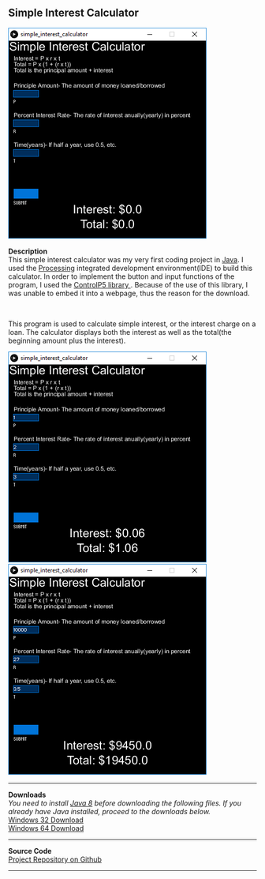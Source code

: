 ## Simple Interest Calculator
<img src = "https://github.com/khang-chung/khang-chung.github.io/blob/master/images/simple%20interest%20calculator%20image.png?raw=true" >

**Description**
<br>
This simple interest calculator was my very first coding project in <a href ="https://www.oracle.com/technetwork/java/javase/downloads/jre8-downloads-2133155.html">Java</a>. I used the <a href = "https://processing.org/">Processing</a> integrated development environment(IDE) to build this calculator. In order to implement the button and input functions of the program, I used the <a href = "http://www.sojamo.de/libraries/controlP5/"> ControlP5 library </a>.
Because of the use of this library, I was unable to embed it into a webpage, thus the reason for the download.

<br>

This program is used to calculate simple interest, or the interest charge on a loan. The calculator displays both the interest as well as the total(the beginning amount plus the interest).


<img src = "https://github.com/khang-chung/khang-chung.github.io/blob/master/images/simple%20interest%20calculator%20image%202.png?raw=true">

<img src = "https://github.com/khang-chung/khang-chung.github.io/blob/master/images/simple%20interest%20calculator%20image%203.png?raw=true">
<br>

---

**Downloads**
<br>
*You need to install <a href = "https://www.oracle.com/technetwork/java/javase/downloads/jdk8-downloads-2133151.html">Java 8</a> before downloading the following files. If you already have Java installed, proceed to the downloads below.*
<br>
<a href = "https://github.com/khang-chung/khang-chung.github.io/blob/master/downloads/application.windows32.zip?raw=true"> Windows 32 Download</a>
<br>
<a href = "https://github.com/khang-chung/khang-chung.github.io/blob/master/downloads/application.windows64.zip?raw=true"> Windows 64 Download</a>

---

**Source Code**
 <br>
<a href= "https://github.com/khang-chung/simple_interest_calculator"> Project Repository on Github </a>

---

